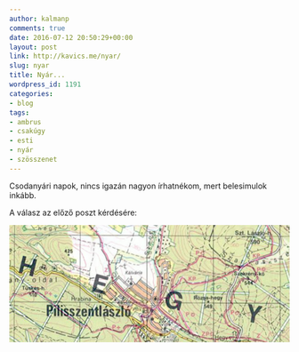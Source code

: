 ```yaml
---
author: kalmanp
comments: true
date: 2016-07-12 20:50:29+00:00
layout: post
link: http://kavics.me/nyar/
slug: nyar
title: Nyár...
wordpress_id: 1191
categories:
- blog
tags:
- ambrus
- csakúgy
- esti
- nyár
- szösszenet
---
```


Csodanyári napok, nincs igazán nagyon írhatnékom, mert belesimulok inkább.

A válasz az előző poszt kérdésére:

[![Szentlászló](/wp-content/uploads/2016/07/Screen-Shot-2016-07-12-at-22.16.33-e1468356550150.png)](/wp-content/uploads/2016/07/Screen-Shot-2016-07-12-at-22.16.33.png)
